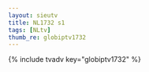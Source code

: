 ```yaml
--- 
layout: sieutv
title: NL1732 s1
tags: [NLtv]
thumb_re: globiptv1732
---
```

{% include tvadv key="globiptv1732" %} 
